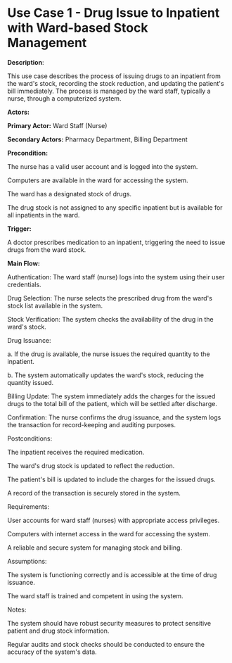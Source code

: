 # **Use Case 1 - Drug Issue to Inpatient with Ward-based Stock Management**
**Description**:

This use case describes the process of issuing drugs to an inpatient from the ward's stock, recording the stock reduction, and updating the patient's bill immediately. The process is managed by the ward staff, typically a nurse, through a computerized system.

**Actors:**

**Primary Actor:** Ward Staff (Nurse)

**Secondary Actors:** Pharmacy Department, Billing Department

**Precondition:**

The nurse has a valid user account and is logged into the system.

Computers are available in the ward for accessing the system.

The ward has a designated stock of drugs.

The drug stock is not assigned to any specific inpatient but is available for all inpatients in the ward.

**Trigger:**

A doctor prescribes medication to an inpatient, triggering the need to issue drugs from the ward stock.

**Main Flow:**

Authentication: The ward staff (nurse) logs into the system using their user credentials.

Drug Selection: The nurse selects the prescribed drug from the ward's stock list available in the system.

Stock Verification: The system checks the availability of the drug in the ward's stock.

Drug Issuance:

a. If the drug is available, the nurse issues the required quantity to the inpatient.

b. The system automatically updates the ward's stock, reducing the quantity issued.

Billing Update: The system immediately adds the charges for the issued drugs to the total bill of the patient, which will be settled after discharge.

Confirmation: The nurse confirms the drug issuance, and the system logs the transaction for record-keeping and auditing purposes.

Postconditions:

The inpatient receives the required medication.

The ward's drug stock is updated to reflect the reduction.

The patient's bill is updated to include the charges for the issued drugs.

A record of the transaction is securely stored in the system.

Requirements:

User accounts for ward staff (nurses) with appropriate access privileges.

Computers with internet access in the ward for accessing the system.

A reliable and secure system for managing stock and billing.

Assumptions:

The system is functioning correctly and is accessible at the time of drug issuance.

The ward staff is trained and competent in using the system.

Notes:

The system should have robust security measures to protect sensitive patient and drug stock information.

Regular audits and stock checks should be conducted to ensure the accuracy of the system's data.